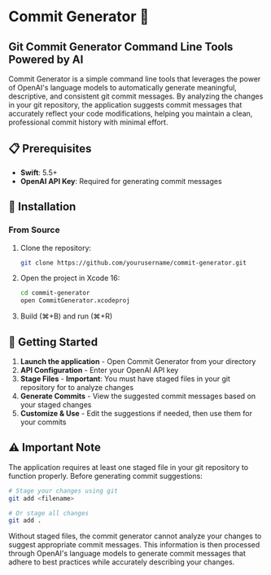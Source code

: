 # Commit Generator 🚀

## Git Commit Generator Command Line Tools Powered by AI

Commit Generator is a simple command line tools that leverages the power of OpenAI's language models to automatically generate meaningful, descriptive, and consistent git commit messages. By analyzing the changes in your git repository, the application suggests commit messages that accurately reflect your code modifications, helping you maintain a clean, professional commit history with minimal effort.

## 📋 Prerequisites
- **Swift**: 5.5+
- **OpenAI API Key**: Required for generating commit messages

## 🔧 Installation

### From Source

1. Clone the repository:
   ```zsh
   git clone https://github.com/yourusername/commit-generator.git
   ```

2. Open the project in Xcode 16:
   ```zsh
   cd commit-generator
   open CommitGenerator.xcodeproj
   ```

3. Build (⌘+B) and run (⌘+R)


## 🚀 Getting Started

1. **Launch the application** - Open Commit Generator from your directory
2. **API Configuration** - Enter your OpenAI API key
4. **Stage Files** - **Important**: You must have staged files in your git repository for to analyze changes
5. **Generate Commits** - View the suggested commit messages based on your staged changes
6. **Customize & Use** - Edit the suggestions if needed, then use them for your commits

## ⚠️ Important Note

The application requires at least one staged file in your git repository to function properly. Before generating commit suggestions:

```bash
# Stage your changes using git
git add <filename>

# Or stage all changes
git add .
```

Without staged files, the commit generator cannot analyze your changes to suggest appropriate commit messages.
This information is then processed through OpenAI's language models to generate commit messages that adhere to best practices while accurately describing your changes.
